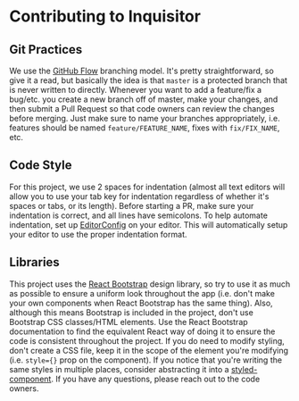 # Contributing to Inquisitor

## Git Practices

We use the [GitHub Flow](https://guides.github.com/introduction/flow/) branching model. It's pretty straightforward, so give it a read, but basically the idea is that `master` is a protected branch that is never written to directly. Whenever you want to add a feature/fix a bug/etc. you create a new branch off of master, make your changes, and then submit a Pull Request so that code owners can review the changes before merging. Just make sure to name your branches appropriately, i.e. features should be named `feature/FEATURE_NAME`, fixes with `fix/FIX_NAME`, etc.

## Code Style

For this project, we use 2 spaces for indentation (almost all text editors will allow you to use your tab key for indentation regardless of whether it's spaces or tabs, or its length). Before starting a PR, make sure your indentation is correct, and all lines have semicolons. To help automate indentation, set up [EditorConfig](https://editorconfig.org/) on your editor. This will automatically setup your editor to use the proper indentation format.

## Libraries

This project uses the [React Bootstrap](https://react-bootstrap.github.io/) design library, so try to use it as much as possible to ensure a uniform look throughout the app (i.e. don't make your own components when React Bootstrap has the same thing). Also, although this means Bootstrap is included in the project, don't use Bootstrap CSS classes/HTML elements. Use the React Bootstrap documentation to find the equivalent React way of doing it to ensure the code is consistent throughout the project. If you do need to modify styling, don't create a CSS file, keep it in the scope of the element you're modifying (i.e. `style={}` prop on the component). If you notice that you're writing the same styles in multiple places, consider abstracting it into a [styled-component](https://styled-components.com/). If you have any questions, please reach out to the code owners.
